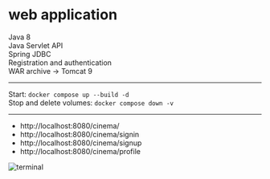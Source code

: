 # web application
Java 8  
Java Servlet API  
Spring JDBC  
Registration and authentication  
WAR archive -> Tomcat 9  

---

Start: `docker compose up --build -d`  
Stop and delete volumes: `docker compose down -v`  

---

- http://localhost:8080/cinema/
- http://localhost:8080/cinema/signin
- http://localhost:8080/cinema/signup
- http://localhost:8080/cinema/profile

![terminal](https://github.com/hyoghurt/web_application/raw/master/terminal.png)
